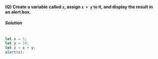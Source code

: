 #### (Q) Create a variable called `z`, assign `x + y` to it, and display the result in an alert box.

<h5> Solution </h5>

```javascript

let x = 5;
let y = 10;
let z = x + y;
alert(z);

```